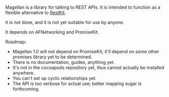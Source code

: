 Magellan is a library for talking to REST APIs. It is intended to function as a flexible alternative to [RestKit](https://github.com/RestKit/RestKit).

It is not done, and it is not yet suitable for use by anyone.

It depends on AFNetworking and PromiseKit.

Roadmap:

- Magellan 1.0 will not depend on PromiseKit; it'll depend on some other promises library yet to be determined.
- There is no documentation, guides, anything yet.
- It's not in the cocoapods repository yet, thus cannot actually be installed anywhere.
- You can't set up cyclic relationships yet.
- The API is too verbose for actual use; better mapping sugar is forthcoming.
